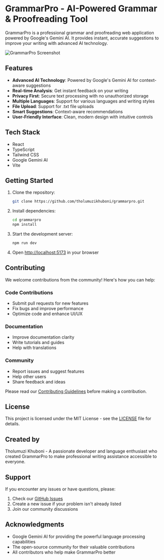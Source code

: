 # GrammarPro - AI-Powered Grammar & Proofreading Tool

GrammarPro is a professional grammar and proofreading web application powered by Google's Gemini AI. It provides instant, accurate suggestions to improve your writing with advanced AI technology.

![GrammarPro Screenshot](https://images.unsplash.com/photo-1455390582262-044cdead277a?ixlib=rb-1.2.1&auto=format&fit=crop&w=1200&q=80)

## Features

- **Advanced AI Technology**: Powered by Google's Gemini AI for context-aware suggestions
- **Real-time Analysis**: Get instant feedback on your writing
- **Privacy First**: Secure text processing with no unauthorized storage
- **Multiple Languages**: Support for various languages and writing styles
- **File Upload**: Support for .txt file uploads
- **Smart Suggestions**: Context-aware recommendations
- **User-Friendly Interface**: Clean, modern design with intuitive controls

## Tech Stack

- React
- TypeScript
- Tailwind CSS
- Google Gemini AI
- Vite

## Getting Started

1. Clone the repository:
   ```bash
   git clone https://github.com/tholumuzikhuboni/grammarpro.git
   ```

2. Install dependencies:
   ```bash
   cd grammarpro
   npm install
   ```

3. Start the development server:
   ```bash
   npm run dev
   ```

4. Open [http://localhost:5173](http://localhost:5173) in your browser

## Contributing

We welcome contributions from the community! Here's how you can help:

### Code Contributions
- Submit pull requests for new features
- Fix bugs and improve performance
- Optimize code and enhance UI/UX

### Documentation
- Improve documentation clarity
- Write tutorials and guides
- Help with translations

### Community
- Report issues and suggest features
- Help other users
- Share feedback and ideas

Please read our [Contributing Guidelines](CONTRIBUTING.md) before making a contribution.

## License

This project is licensed under the MIT License - see the [LICENSE](LICENSE) file for details.

## Created by

Tholumuzi Khuboni - A passionate developer and language enthusiast who created GrammarPro to make professional writing assistance accessible to everyone.

## Support

If you encounter any issues or have questions, please:
1. Check our [GitHub Issues](https://github.com/tholumuzikhuboni/grammarpro/issues)
2. Create a new issue if your problem isn't already listed
3. Join our community discussions

## Acknowledgments

- Google Gemini AI for providing the powerful language processing capabilities
- The open-source community for their valuable contributions
- All contributors who help make GrammarPro better